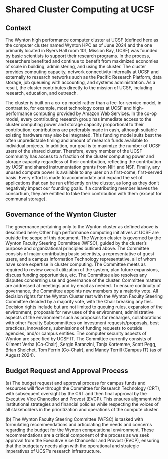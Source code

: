 # Shared Cluster Computing at UCSF

## Context

The Wynton high performance computer cluster at UCSF (defined here as the computer cluster named Wynton HPC as of June 2024 and the one primarily located in Byers Hall room 101, Mission Bay, UCSF) was founded by basic scientists to support their research programs. In the process, researchers benefited and continue to benefit from maximized economies of scale in building, administering, and using the cluster. The cluster provides computing capacity, network connectivity internally at UCSF and externally to research networks such as the Pacific Research Platform, data storage, job queueing with accounting, and systems administration. As a result, the cluster contributes directly to the mission of UCSF, including research, education, and outreach.

The cluster is built on a co-op model rather than a fee-for-service model, in contrast to, for example, most technology cores at UCSF and high-performance computing provided by Amazon Web Services. In the co-op model, every contributing research group has immediate access to the cluster computing power and storage capacity proportional to their contribution; contributions are preferably made in cash, although suitable existing hardware may also be integrated. This funding model suits best the often unpredictable timing and amount of research funds available to individual projects. In addition, our goal is to maximize the number of UCSF users of the shared cluster. Therefore, every member of the UCSF community has access to a fraction of the cluster computing power and storage capacity regardless of their contribution, reflecting the contribution by UCSF and shared instrumentation grants from NIH and NSF. Finally, any unused compute power is available to any user on a first-come, first-served basis. Every effort is made to accommodate and expand the set of applications that can be run efficiently on the cluster, as long as they don’t negatively impact our founding goals. If a contributing member leaves the consortium, they are entitled to take their contribution with them (except for communal storage).

## Governance of the Wynton Cluster

The governance pertaining only to the Wynton cluster as defined above is described here; Other high performance computing initiatives at UCSF are outside the scope of this document. The Wynton cluster is governed by the Wynton Faculty Steering Committee (WFSC), guided by the cluster’s purpose and organizational principles outlined above. The Committee consists of major contributing basic scientists, a representative of guest users, and a campus Information Technology representative, all of whom have some expertise in cluster computing. The Committee meets as required to review overall utilization of the system, plan future expansions, discuss funding opportunities, etc. The Committee also resolves any disputes concerning use and governance of the cluster. Committee matters are addressed at meetings and by email as needed. To ensure continuity of governance, the Committee appoints new members by a majority vote. All decision rights for the Wynton Cluster rest with the Wynton Faculty Steering Committee decided by a majority vote, with the Chair breaking any ties. Decision rights include but are not limited to queuing rules, expansion of the environment, proposals for new uses of the environment, administrative aspects of the environment such as proposals for recharges, collaborations with other Faculty Subcommittees on investment requests/proposals, best practices, innovations, submissions of funding requests to outside agencies, and/or campus entities. The computer security aspects of Wynton are specified by UCSF IT. The Committee currently consists of Kliment Verba (Co-Chair), Sergio Baranzini, Tanja Kortemme, Scott Pegg, Brian Shoichet, Tom Ferrin (Co-Chair), and Mandy Terrill (Campus IT) (as of August 2024).

## Budget Request and Approval Process

(a) The budget request and approval process for campus funds and resources will flow through the Committee for Research Technology (CRT), with subsequent oversight by the CRT and then final approval by the Executive Vice Chancellor and Provost (EVCP). This ensures alignment with institutional strategies and financial policies while respecting the voices of all stakeholders in the prioritization and operations of the compute cluster.

(b) The Wynton Faculty Steering Committee (WFSC) is tasked with formulating recommendations and articulating the needs and concerns regarding the budget for the Wynton computational environment. These recommendations are a critical component of the process as we seek approval from the Executive Vice Chancellor and Provost (EVCP), ensuring that the budgetary needs align with the operational and strategic imperatives of UCSF’s research infrastructure.
